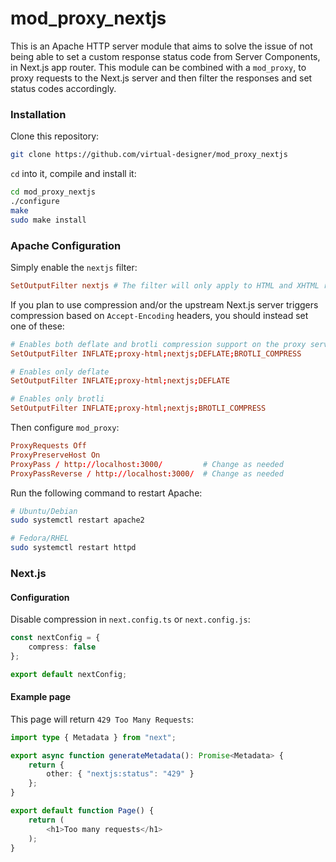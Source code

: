 # mod_proxy_nextjs

This is an Apache HTTP server module that aims to solve the issue of not being able to set a custom response status code from Server Components, in Next.js app router.
This module can be combined with a `mod_proxy`, to proxy requests to the Next.js server and then filter the responses and set status codes accordingly.

### Installation

Clone this repository:

```bash
git clone https://github.com/virtual-designer/mod_proxy_nextjs
```

`cd` into it, compile and install it:

```bash
cd mod_proxy_nextjs
./configure
make
sudo make install
```

### Apache Configuration

Simply enable the `nextjs` filter:

```conf
SetOutputFilter nextjs # The filter will only apply to HTML and XHTML response types
```

If you plan to use compression and/or the upstream Next.js server triggers compression based on `Accept-Encoding` headers, you should instead set one of these:

```conf
# Enables both deflate and brotli compression support on the proxy server
SetOutputFilter INFLATE;proxy-html;nextjs;DEFLATE;BROTLI_COMPRESS

# Enables only deflate
SetOutputFilter INFLATE;proxy-html;nextjs;DEFLATE

# Enables only brotli
SetOutputFilter INFLATE;proxy-html;nextjs;BROTLI_COMPRESS
```

Then configure `mod_proxy`:

```conf
ProxyRequests Off
ProxyPreserveHost On
ProxyPass / http://localhost:3000/         # Change as needed
ProxyPassReverse / http://localhost:3000/  # Change as needed
```

Run the following command to restart Apache:

```bash
# Ubuntu/Debian
sudo systemctl restart apache2

# Fedora/RHEL
sudo systemctl restart httpd
```

### Next.js

#### Configuration

Disable compression in `next.config.ts` or `next.config.js`:

```ts
const nextConfig = {
    compress: false  
};

export default nextConfig;
```

#### Example page

This page will return `429 Too Many Requests`:

```ts
import type { Metadata } from "next";

export async function generateMetadata(): Promise<Metadata> {
    return {
        other: { "nextjs:status": "429" }
    };
}

export default function Page() {
    return (
        <h1>Too many requests</h1>
    );
}
```
